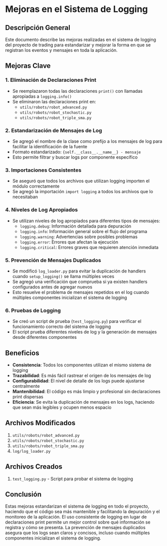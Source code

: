 # Mejoras en el Sistema de Logging

## Descripción General
Este documento describe las mejoras realizadas en el sistema de logging del proyecto de trading para estandarizar y mejorar la forma en que se registran los eventos y mensajes en toda la aplicación.

## Mejoras Clave

### 1. Eliminación de Declaraciones Print
- Se reemplazaron todas las declaraciones `print()` con llamadas apropiadas a `logging.info()`
- Se eliminaron las declaraciones print en:
  - `utils/robots/robot_advanced.py`
  - `utils/robots/robot_stochastic.py`
  - `utils/robots/robot_triple_sma.py`

### 2. Estandarización de Mensajes de Log
- Se agregó el nombre de la clase como prefijo a los mensajes de log para facilitar la identificación de la fuente
- Formato estandarizado: `{self.__class__.__name__} - mensaje`
- Esto permite filtrar y buscar logs por componente específico

### 3. Importaciones Consistentes
- Se aseguró que todos los archivos que utilizan logging importen el módulo correctamente
- Se agregó la importación `import logging` a todos los archivos que lo necesitaban

### 4. Niveles de Log Apropiados
- Se utilizan niveles de log apropiados para diferentes tipos de mensajes:
  - `logging.debug`: Información detallada para depuración
  - `logging.info`: Información general sobre el flujo del programa
  - `logging.warning`: Advertencias sobre posibles problemas
  - `logging.error`: Errores que afectan la ejecución
  - `logging.critical`: Errores graves que requieren atención inmediata

### 5. Prevención de Mensajes Duplicados
- Se modificó `log_loader.py` para evitar la duplicación de handlers cuando `setup_logging()` se llama múltiples veces
- Se agregó una verificación que comprueba si ya existen handlers configurados antes de agregar nuevos
- Esto resuelve el problema de mensajes repetidos en el log cuando múltiples componentes inicializan el sistema de logging

### 6. Pruebas de Logging
- Se creó un script de prueba (`test_logging.py`) para verificar el funcionamiento correcto del sistema de logging
- El script prueba diferentes niveles de log y la generación de mensajes desde diferentes componentes

## Beneficios
- **Consistencia**: Todos los componentes utilizan el mismo sistema de logging
- **Trazabilidad**: Es más fácil rastrear el origen de los mensajes de log
- **Configurabilidad**: El nivel de detalle de los logs puede ajustarse centralmente
- **Mantenibilidad**: El código es más limpio y profesional sin declaraciones print dispersas
- **Eficiencia**: Se evita la duplicación de mensajes en los logs, haciendo que sean más legibles y ocupen menos espacio

## Archivos Modificados
1. `utils/robots/robot_advanced.py`
2. `utils/robots/robot_stochastic.py`
3. `utils/robots/robot_triple_sma.py`
4. `log/log_loader.py`

## Archivos Creados
1. `test_logging.py` - Script para probar el sistema de logging

## Conclusión
Estas mejoras estandarizan el sistema de logging en todo el proyecto, haciendo que el código sea más mantenible y facilitando la depuración y el monitoreo de la aplicación. El uso consistente de logging en lugar de declaraciones print permite un mejor control sobre qué información se registra y cómo se presenta. La prevención de mensajes duplicados asegura que los logs sean claros y concisos, incluso cuando múltiples componentes inicializan el sistema de logging.